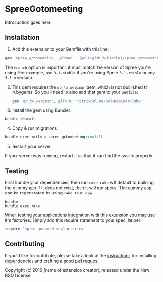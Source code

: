 SpreeGotomeeting
================

Introduction goes here.

## Installation

1. Add this extension to your Gemfile with this line:
  ```ruby
  gem 'spree_gotomeeting', github: '[your-github-handle]/spree_gotomeeting', branch: 'X-X-stable'
  ```

  The `branch` option is important: it must match the version of Spree you're using.
  For example, use `3-1-stable` if you're using Spree `3-1-stable` or any `3.1.x` version.

2. This gem requires the `go_to_webinar` gem, which is not published to
   rubygems. So you'll need to also add that gem to your `Gemfile`:
   ```ruby
   gem 'go_to_webinar', github: 'citrixonline/GoToWebinar-Ruby'
   ```

3. Install the gem using Bundler:
  ```ruby
  bundle install
  ```

4. Copy & run migrations
  ```ruby
  bundle exec rails g spree_gotomeeting:install
  ```

5. Restart your server

  If your server was running, restart it so that it can find the assets properly.

## Testing

First bundle your dependencies, then run `rake`. `rake` will default to building the dummy app if it does not exist, then it will run specs. The dummy app can be regenerated by using `rake test_app`.

```shell
bundle
bundle exec rake
```

When testing your applications integration with this extension you may use it's factories.
Simply add this require statement to your spec_helper:

```ruby
require 'spree_gotomeeting/factories'
```


## Contributing

If you'd like to contribute, please take a look at the
[instructions](CONTRIBUTING.md) for installing dependencies and crafting a good
pull request.

Copyright (c) 2016 [name of extension creator], released under the New BSD License
